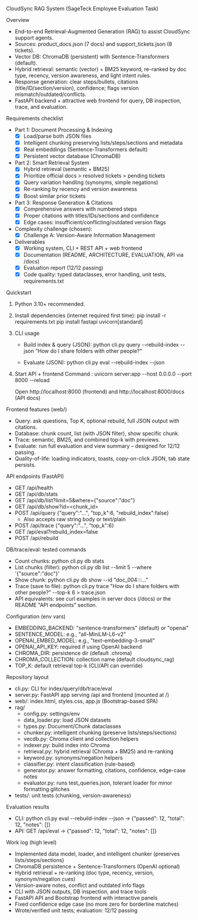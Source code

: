 CloudSync RAG System (SageTeck Employee Evaluation Task)

Overview

- End-to-end Retrieval-Augmented Generation (RAG) to assist CloudSync support agents.
- Sources: product_docs.json (7 docs) and support_tickets.json (8 tickets).
- Vector DB: ChromaDB (persistent) with Sentence-Transformers (default).
- Hybrid retrieval: semantic (vector) + BM25 keyword, re-ranked by doc type, recency, version awareness, and light intent rules.
- Response generation: clear steps/bullets, citations (title/ID/section/version), confidence; flags version mismatch/outdated/conflicts.
- FastAPI backend + attractive web frontend for query, DB inspection, trace, and evaluation.

Requirements checklist

- Part 1: Document Processing & Indexing
  - [x] Load/parse both JSON files
  - [x] Intelligent chunking preserving lists/steps/sections and metadata
  - [x] Real embeddings (Sentence-Transformers default)
  - [x] Persistent vector database (ChromaDB)
- Part 2: Smart Retrieval System
  - [x] Hybrid retrieval (semantic + BM25)
  - [x] Prioritize official docs > resolved tickets > pending tickets
  - [x] Query variation handling (synonyms, simple negations)
  - [x] Re-ranking by recency and version awareness
  - [x] Boost similar prior tickets
- Part 3: Response Generation & Citations
  - [x] Comprehensive answers with numbered steps
  - [x] Proper citations with titles/IDs/sections and confidence
  - [x] Edge cases: insufficient/conflicting/outdated version flags
- Complexity challenge (chosen):
  - [x] Challenge A: Version-Aware Information Management
- Deliverables
  - [x] Working system, CLI + REST API + web frontend
  - [x] Documentation (README, ARCHITECTURE, EVALUATION, API via /docs)
  - [x] Evaluation report (12/12 passing)
  - [x] Code quality: typed dataclasses, error handling, unit tests, requirements.txt

Quickstart

1. Python 3.10+ recommended.
2. Install dependencies (internet required first time):
   pip install -r requirements.txt
   pip install fastapi uvicorn[standard]

3. CLI usage

   - Build index & query (JSON): python cli.py query --rebuild-index --json "How do I share folders with other people?"

   - Evaluate (JSON): python cli.py eval --rebuild-index --json

4. Start API + frontend
   Command : uvicorn server:app --host 0.0.0.0 --port 8000 --reload

   Open http://localhost:8000 (frontend) and http://localhost:8000/docs (API docs)

Frontend features (web/)

- Query: ask questions, Top K, optional rebuild, full JSON output with citations.
- Database: chunk count, list (with JSON filter), show specific chunk.
- Trace: semantic, BM25, and combined top-k with previews.
- Evaluate: run full evaluation and view summary – designed for 12/12 passing.
- Quality-of-life: loading indicators, toasts, copy-on-click JSON, tab state persists.

API endpoints (FastAPI)

- GET /api/health
- GET /api/db/stats
- GET /api/db/list?limit=5&where={"source":"doc"}
- GET /api/db/show?id=<chunk_id>
- POST /api/query {"query":"...", "top_k":6, "rebuild_index":false}
  - Also accepts raw string body or text/plain
- POST /api/trace {"query":"...", "top_k":6}
- GET /api/eval?rebuild_index=false
- POST /api/rebuild

DB/trace/eval: tested commands

- Count chunks:
  python cli.py db stats
- List chunks (filter):
  python cli.py db list --limit 5 --where '{"source":"doc"}'
- Show chunk:
  python cli.py db show --id "doc_004:::..."
- Trace (save to file):
  python cli.py trace "How do I share folders with other people?" --top-k 6 > trace.json
- API equivalents: see curl examples in server docs (/docs) or the README "API endpoints" section.

Configuration (env vars)

- EMBEDDING_BACKEND: "sentence-transformers" (default) or "openai"
- SENTENCE_MODEL: e.g., "all-MiniLM-L6-v2"
- OPENAI_EMBED_MODEL: e.g., "text-embedding-3-small"
- OPENAI_API_KEY: required if using OpenAI backend
- CHROMA_DIR: persistence dir (default .chroma)
- CHROMA_COLLECTION: collection name (default cloudsync_rag)
- TOP_K: default retrieval top-k (CLI/API can override)

Repository layout

- cli.py: CLI for index/query/db/trace/eval
- server.py: FastAPI app serving /api and frontend (mounted at /)
- web/: index.html, styles.css, app.js (Bootstrap-based SPA)
- rag/
  - config.py: settings/env
  - data_loader.py: load JSON datasets
  - types.py: Document/Chunk dataclasses
  - chunker.py: intelligent chunking (preserve lists/steps/sections)
  - vecdb.py: Chroma client and collection helpers
  - indexer.py: build index into Chroma
  - retrieval.py: hybrid retrieval (Chroma + BM25) and re-ranking
  - keyword.py: synonyms/negation helpers
  - classifier.py: intent classification (rule-based)
  - generator.py: answer formatting, citations, confidence, edge-case notes
  - evaluator.py: runs test_queries.json, tolerant loader for minor formatting glitches
- tests/: unit tests (chunking, version-awareness)

Evaluation results

- CLI: python cli.py eval --rebuild-index --json → {"passed": 12, "total": 12, "notes": []}
- API: GET /api/eval → {"passed": 12, "total": 12, "notes": []}

Work log (high level)

- Implemented data model, loader, and intelligent chunker (preserves lists/steps/sections)
- ChromaDB persistence + Sentence-Transformers (OpenAI optional)
- Hybrid retrieval + re-ranking (doc type, recency, version, synonym/negation cues)
- Version-aware notes, conflict and outdated info flags
- CLI with JSON outputs, DB inspection, and trace tools
- FastAPI API and Bootstrap frontend with interactive panels
- Fixed confidence edge case (no more zero for borderline matches)
- Wrote/verified unit tests; evaluation: 12/12 passing

